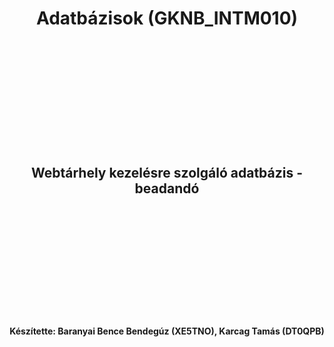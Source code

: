 <center>
    <h1>
        Adatbázisok (<span style="font-weight:bold;">GKNB_INTM010</span>)
    </h1>
    <br><br><br><br><br><br><br><br><br><br>
    <h2>
        Webtárhely kezelésre szolgáló adatbázis - beadandó
    </h2>
    <br><br><br><br><br><br><br><br><br><br>
</center>

<center>
    <h4>
        Készítette: Baranyai Bence Bendegúz (<span style="font-weight:bold;">XE5TNO</span>), Karcag Tamás (<span style="font-weight:bold;">DT0QPB</span>)
    </h4>
</center>
